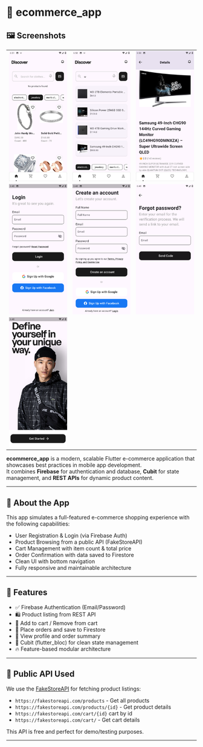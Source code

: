 # 🛒 ecommerce_app

## 🖼️ Screenshots

<table>
  <tr>
    <td><img src="assets/screenshots/home.png" alt="Home" width="160" /></td>
    <td><img src="assets/screenshots/search.png" alt="Search" width="160" /></td>
    <td><img src="assets/screenshots/prdoucts_details.png" alt="prdoucts_details" width="160" /></td>
  </tr>
  <tr>
    <td><img src="assets/screenshots/sign_in.png" alt="Sign In" width="160" /></td>
    <td><img src="assets/screenshots/sign_up.png" alt="Sign Up" width="160" /></td>
    <td><img src="assets/screenshots/forgot_password.png" alt="Forgot Password" width="160" /></td>
  </tr>
  <tr>
    <td><img src="assets/screenshots/onboarding.png" alt="Onboarding" width="160" /></td>
    <td></td>
    <td></td>
  </tr>
</table>

**ecommerce_app** is a modern, scalable Flutter e-commerce application that showcases best practices in mobile app development.  
It combines **Firebase** for authentication and database, **Cubit** for state management, and **REST APIs** for dynamic product content.

---

## 📱 About the App

This app simulates a full-featured e-commerce shopping experience with the following capabilities:

- User Registration & Login (via Firebase Auth)
- Product Browsing from a public API (FakeStoreAPI)
- Cart Management with item count & total price
- Order Confirmation with data saved to Firestore
- Clean UI with bottom navigation
- Fully responsive and maintainable architecture

---

## 🚀 Features

- ✅ Firebase Authentication (Email/Password)
- 🛍️ Product listing from REST API
- 🛒 Add to cart / Remove from cart
- 🧾 Place orders and save to Firestore
- 📄 View profile and order summary
- 🧠 Cubit (flutter_bloc) for clean state management
- 🔥 Feature-based modular architecture

---

## 🔗 Public API Used

We use the [FakeStoreAPI](https://fakestoreapi.com/) for fetching product listings:
- `https://fakestoreapi.com/products` - Get all products
- `https://fakestoreapi.com/products/{id}` - Get product details
- `https://fakestoreapi.com/cart/{id}` cart by id
- `https://fakestoreapi.com/cart/` - Get cart details

This API is free and perfect for demo/testing purposes.

---


